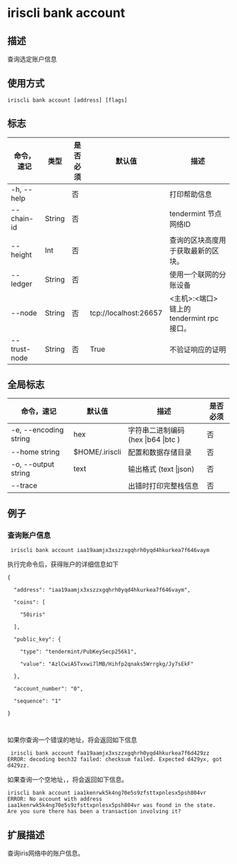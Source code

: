 # iriscli bank account

## 描述

查询选定账户信息

## 使用方式

```
iriscli bank account [address] [flags] 
```

 

## 标志

| 命令，速记   | 类型   | 是否必须 | 默认值                | 描述                                      |
| ------------ | ------ | -------- | --------------------- | ----------------------------------------- |
| -h, --help   |        | 否       |                       | 打印帮助信息                              |
| --chain-id   | String | 否       |                       | tendermint 节点网络ID                     |
| --height     | Int    | 否       |                       | 查询的区块高度用于获取最新的区块。        |
| --ledger     | String | 否       |                       | 使用一个联网的分账设备                    |
| --node       | String | 否       | tcp://localhost:26657 | <主机>:<端口> 链上的tendermint rpc 接口。 |
| --trust-node | String | 否       | True                  | 不验证响应的证明                          |



## 全局标志

| 命令，速记            | 默认值         | 描述                                | 是否必须 |
| --------------------- | -------------- | ----------------------------------- | -------- |
| -e, --encoding string | hex            | 字符串二进制编码 (hex \|b64 \|btc ) | 否       |
| --home string         | $HOME/.iriscli | 配置和数据存储目录                  | 否       |
| -o, --output string   | text           | 输出格式 (text \|json)              | 否       |
| --trace               |                | 出错时打印完整栈信息                | 否       |



## 例子

### 查询账户信息 

```
 iriscli bank account iaa19aamjx3xszzxgqhrh0yqd4hkurkea7f646vaym
```

执行完命令后，获得账户的详细信息如下

```
{

  "address": "iaa19aamjx3xszzxgqhrh0yqd4hkurkea7f646vaym",

  "coins": [

    "50iris"

  ],

  "public_key": {

    "type": "tendermint/PubKeySecp256k1",

    "value": "AzlCwiA5Tvxwi7lMB/Hihfp2qnaks5Wrrgkg/Jy7sEkF"

  },

  "account_number": "0",

  "sequence": "1"

}



```
如果你查询一个错误的地址，将会返回如下信息
```
 iriscli bank account faa19aamjx3xszzxgqhrh0yqd4hkurkea7f6d429zz
ERROR: decoding bech32 failed: checksum failed. Expected d429yx, got d429zz.
```
如果查询一个空地址，，将会返回如下信息。
```
iriscli bank account iaa1kenrwk5k4ng70e5s9zfsttxpnlesx5psh804vr
ERROR: No account with address iaa1kenrwk5k4ng70e5s9zfsttxpnlesx5psh804vr was found in the state.
Are you sure there has been a transaction involving it?
```


## 扩展描述

查询iris网络中的账户信息。

​    



​           
